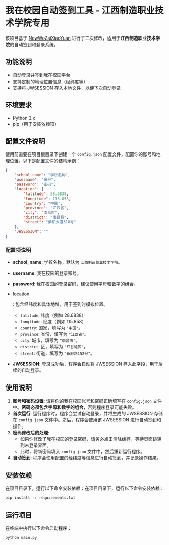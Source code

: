 # 我在校园自动签到工具 - 江西制造职业技术学院专用

该项目基于 [NewWoZaiXiaoYuan](https://github.com/LinChiQ/NewWoZaiXiaoYuan) 进行了二次修改，适用于**江西制造职业技术学院**的自动签到和登录系统。

## 功能说明

- 自动登录并签到我在校园平台
- 支持定制的地理位置信息（经纬度等）
- 支持将 JWSESSION 存入本地文件，以便下次自动登录

## 环境要求

- Python 3.x
- pip（用于安装依赖项）

## 配置文件说明

使用前需要在项目根目录下创建一个 `config.json` 配置文件，配置你的账号和地理位置。以下是配置文件的结构示例：

```json
{
    "school_name": "学校名称",
    "username": "账号",
    "password": "密码",
    "location": {
        "latitude": 28.6838,
        "longitude": 115.858,
        "country": "中国",
        "province": "江西省",
        "city": "南昌市",
        "district": "南昌县",
        "street": "紫阳大道318号"
    },
    "JWSESSION": ""
}
```



### 配置项说明

- **school_name**: 学校名称，默认为 `江西制造职业技术学院`。

- **username**: 我在校园的登录账号。

- **password**: 我在校园的登录密码，建议使用字母和数字的组合。

- location

  : 包含经纬度和具体地址，用于签到时模拟位置。

  - `latitude`: 纬度（例如 28.6838）
  - `longitude`: 经度（例如 115.858）
  - `country`: 国家，填写为 `"中国"`。
  - `province`: 省份，填写为 `"江西省"`。
  - `city`: 城市，填写为 `"南昌市"`。
  - `district`: 区，填写为 `"红谷滩区"`。
  - `street`: 街道，填写为 `"新府路152号"`。

- **JWSESSION**: 登录成功后，程序会自动将 JWSESSION 存入此字段，用于后续的自动登录。

## 使用说明

1. **账号和密码设置**:
   请将你的我在校园账号和密码正确填写在 `config.json` 文件中。**密码必须包含字母和数字的组合**，否则程序登录可能失败。
2. **首次运行**:
   运行程序时，程序会尝试自动登录，并将生成的 JWSESSION 存储在 `config.json` 文件中。之后，程序会使用该 JWSESSION 进行自动签到和操作。
3. **密码修改后的处理**:
   - 如果你修改了我在校园的登录密码，请务必点击清除缓存，等待页面跳转到未登录界面。
   - 此时，将新密码填入 `config.json` 文件中，然后重新运行程序。
4. **自动签到**:
   程序会使用配置的经纬度等信息进行自动签到，并记录操作结果。

## 安装依赖

在项目目录下，运行以下命令安装依赖：在项目目录下，运行以下命令安装依赖：

```bash
pip install -r requirements.txt
```

## 运行项目

在终端中执行以下命令启动程序：

```bash
python main.py
```
